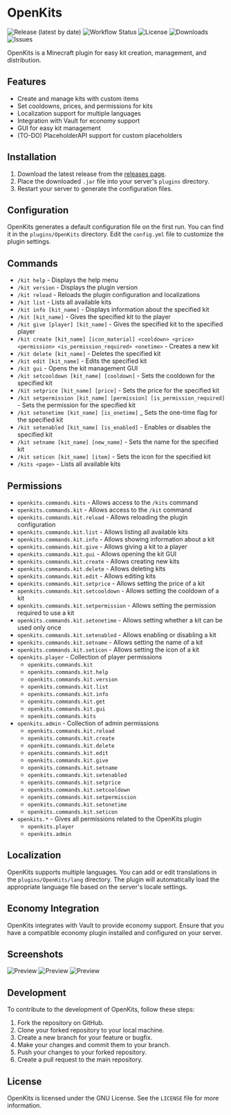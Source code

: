# OpenKits

![Release (latest by date)](https://img.shields.io/github/v/release/TavstalDev/OpenKits?style=plastic-square)
![Workflow Status](https://img.shields.io/github/actions/workflow/status/TavstalDev/OpenKits/release.yml?branch=stable&label=build&style=plastic-square)
![License](https://img.shields.io/github/license/TavstalDev/OpenKits?style=plastic-square)
![Downloads](https://img.shields.io/github/downloads/TavstalDev/OpenKits/total?style=plastic-square)
![Issues](https://img.shields.io/github/issues/TavstalDev/OpenKits?style=plastic-square)

OpenKits is a Minecraft plugin for easy kit creation, management, and distribution.

## Features

- Create and manage kits with custom items
- Set cooldowns, prices, and permissions for kits
- Localization support for multiple languages
- Integration with Vault for economy support
- GUI for easy kit management
- (TO-DO) PlaceholderAPI support for custom placeholders

## Installation

1. Download the latest release from the [releases page](https://github.com/TavstalDev/OpenKits/releases/latest).
2. Place the downloaded `.jar` file into your server's `plugins` directory.
3. Restart your server to generate the configuration files.

## Configuration

OpenKits generates a default configuration file on the first run. You can find it in the `plugins/OpenKits` directory. Edit the `config.yml` file to customize the plugin settings.

## Commands

- `/kit help` - Displays the help menu
- `/kit version` - Displays the plugin version
- `/kit reload` - Reloads the plugin configuration and localizations
- `/kit list` - Lists all available kits
- `/kit info [kit_name]` - Displays information about the specified kit
- `/kit [kit_name]` - Gives the specified kit to the player
- `/kit give [player] [kit_name]` - Gives the specified kit to the specified player
- `/kit create [kit_name] [icon_material] <cooldown> <price> <permission> <is_permission_required> <onetime>` - Creates a new kit
- `/kit delete [kit_name]` - Deletes the specified kit
- `/kit edit [kit_name]` - Edits the specified kit
- `/kit gui` - Opens the kit management GUI
- `/kit setcooldown [kit_name] [cooldown]` - Sets the cooldown for the specified kit
- `/kit setprice [kit_name] [price]` - Sets the price for the specified kit
- `/kit setpermission [kit_name] [permission] [is_permission_required]` - Sets the permission for the specified kit
- `/kit setonetime [kit_name] [is_onetime]` _ Sets the one-time flag for the specified kit
- `/kit setenabled [kit_name] [is_enabled]` - Enables or disables the specified kit
- `/kit setname [kit_name] [new_name]` - Sets the name for the specified kit
- `/kit seticon [kit_name] [item]` - Sets the icon for the specified kit
- `/kits <page>` - Lists all available kits

## Permissions

- `openkits.commands.kits` - Allows access to the `/kits` command
- `openkits.commands.kit` - Allows access to the `/kit` command
- `openkits.commands.kit.reload` - Allows reloading the plugin configuration
- `openkits.commands.kit.list` - Allows listing all available kits
- `openkits.commands.kit.info` - Allows showing information about a kit
- `openkits.commands.kit.give` - Allows giving a kit to a player
- `openkits.commands.kit.gui` - Allows opening the kit GUI
- `openkits.commands.kit.create` - Allows creating new kits
- `openkits.commands.kit.delete` - Allows deleting kits
- `openkits.commands.kit.edit` - Allows editing kits
- `openkits.commands.kit.setprice` - Allows setting the price of a kit
- `openkits.commands.kit.setcooldown` - Allows setting the cooldown of a kit
- `openkits.commands.kit.setpermission` - Allows setting the permission required to use a kit
- `openkits.commands.kit.setonetime` - Allows setting whether a kit can be used only once
- `openkits.commands.kit.setenabled` - Allows enabling or disabling a kit
- `openkits.commands.kit.setname` - Allows setting the name of a kit
- `openkits.commands.kit.seticon` - Allows setting the icon of a kit
- `openkits.player` - Collection of player permissions
    - `openkits.commands.kit`
    - `openkits.commands.kit.help`
    - `openkits.commands.kit.version`
    - `openkits.commands.kit.list`
    - `openkits.commands.kit.info`
    - `openkits.commands.kit.get`
    - `openkits.commands.kit.gui`
    - `openkits.commands.kits`
- `openkits.admin` - Collection of admin permissions
    - `openkits.commands.kit.reload`
    - `openkits.commands.kit.create`
    - `openkits.commands.kit.delete`
    - `openkits.commands.kit.edit`
    - `openkits.commands.kit.give`
    - `openkits.commands.kit.setname`
    - `openkits.commands.kit.setenabled`
    - `openkits.commands.kit.setprice`
    - `openkits.commands.kit.setcooldown`
    - `openkits.commands.kit.setpermission`
    - `openkits.commands.kit.setonetime`
    - `openkits.commands.kit.seticon`
- `openkits.*` - Gives all permissions related to the OpenKits plugin
    - `openkits.player`
    - `openkits.admin`

## Localization

OpenKits supports multiple languages. You can add or edit translations in the `plugins/OpenKits/lang` directory. The plugin will automatically load the appropriate language file based on the server's locale settings.

## Economy Integration

OpenKits integrates with Vault to provide economy support. Ensure that you have a compatible economy plugin installed and configured on your server.

## Screenshots

![Preview](docs/images/img0.png)
![Preview](docs/images/img1.png)
![Preview](docs/images/img2.png)

## Development

To contribute to the development of OpenKits, follow these steps:

1. Fork the repository on GitHub.
2. Clone your forked repository to your local machine.
3. Create a new branch for your feature or bugfix.
4. Make your changes and commit them to your branch.
5. Push your changes to your forked repository.
6. Create a pull request to the main repository.

## License

OpenKits is licensed under the GNU License. See the `LICENSE` file for more information.